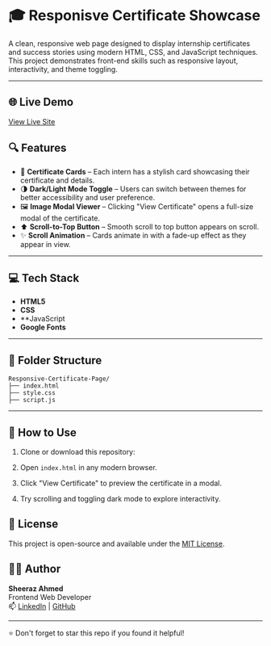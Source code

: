 # 🎓 Responisve Certificate Showcase

A clean, responsive web page designed to display internship certificates and success stories using modern HTML, CSS, and JavaScript techniques. This project demonstrates front-end skills such as responsive layout, interactivity, and theme toggling.

---
## 🌐 Live Demo
[View Live Site](https://sheeraz-engineer.github.io/Responsive-Certificate-Page/)


## 🔍 Features

- 📜 **Certificate Cards** – Each intern has a stylish card showcasing their certificate and details.
- 🌗 **Dark/Light Mode Toggle** – Users can switch between themes for better accessibility and user preference.
- 🖼️ **Image Modal Viewer** – Clicking "View Certificate" opens a full-size modal of the certificate.
- ⬆️ **Scroll-to-Top Button** – Smooth scroll to top button appears on scroll.
- ✨ **Scroll Animation** – Cards animate in with a fade-up effect as they appear in view.

---

## 💻 Tech Stack

- **HTML5**
- **CSS** 
- **JavaScript 
- **Google Fonts** 

---

## 📁 Folder Structure

```
Responsive-Certificate-Page/
├── index.html
├── style.css
├── script.js

```

---

## 🧪 How to Use

1. Clone or download this repository:

2. Open `index.html` in any modern browser.

3. Click "View Certificate" to preview the certificate in a modal.

4. Try scrolling and toggling dark mode to explore interactivity.


## 📌 License

This project is open-source and available under the [MIT License](LICENSE).


## 👨‍💻 Author
**Sheeraz Ahmed**  
Frontend Web Developer  
📫 [LinkedIn](https://www.linkedin.com/in/sheeraz-ahmed-28317436b/) | [GitHub](https://github.com/sheeraz-engineer)

---

⭐️ Don't forget to star this repo if you found it helpful!
